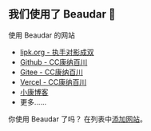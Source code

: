 ## 我们使用了 Beaudar 🎏

使用 Beaudar 的网站

* [lipk.org - 执手对影成双](https://lipk.org)
* [Github - CC康纳百川](https://ccknbc.github.io)
* [Gitee - CC康纳百川](https://ccknbc.gitee.io)
* [Vercel - CC康纳百川](https://ccknbc.now.sh)
* [小康博客](https://www.antmoe.com/)
* 更多……

你使用 Beaudar 了吗？ 在列表中[添加网站](https://github.com/beaudar/beaudar/edit/master/SITES.md)。
